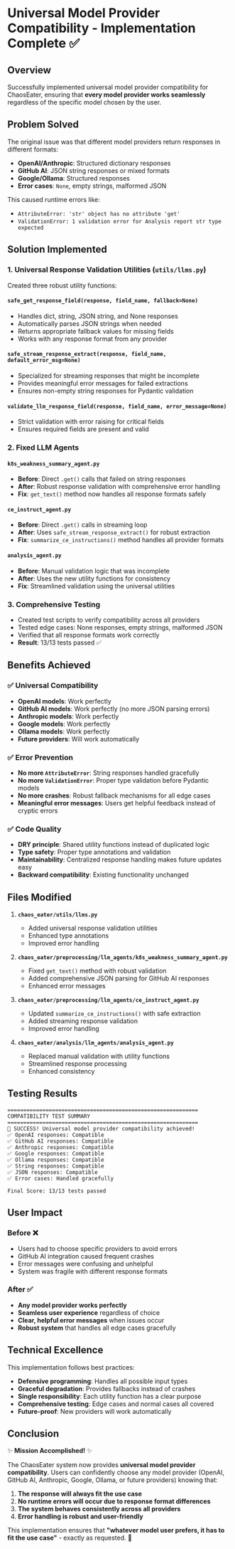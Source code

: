 # Universal Model Provider Compatibility - Implementation Complete ✅

## Overview
Successfully implemented universal model provider compatibility for ChaosEater, ensuring that **every model provider works seamlessly** regardless of the specific model chosen by the user.

## Problem Solved
The original issue was that different model providers return responses in different formats:
- **OpenAI/Anthropic**: Structured dictionary responses
- **GitHub AI**: JSON string responses or mixed formats  
- **Google/Ollama**: Structured responses
- **Error cases**: `None`, empty strings, malformed JSON

This caused runtime errors like:
- `AttributeError: 'str' object has no attribute 'get'`
- `ValidationError: 1 validation error for Analysis report str type expected`

## Solution Implemented

### 1. Universal Response Validation Utilities (`utils/llms.py`)
Created three robust utility functions:

#### `safe_get_response_field(response, field_name, fallback=None)`
- Handles dict, string, JSON string, and None responses
- Automatically parses JSON strings when needed
- Returns appropriate fallback values for missing fields
- Works with any response format from any provider

#### `safe_stream_response_extract(response, field_name, default_error_msg=None)`
- Specialized for streaming responses that might be incomplete
- Provides meaningful error messages for failed extractions
- Ensures non-empty string responses for Pydantic validation

#### `validate_llm_response_field(response, field_name, error_message=None)`
- Strict validation with error raising for critical fields
- Ensures required fields are present and valid

### 2. Fixed LLM Agents

#### `k8s_weakness_summary_agent.py`
- **Before**: Direct `.get()` calls that failed on string responses
- **After**: Robust response validation with comprehensive error handling
- **Fix**: `get_text()` method now handles all response formats safely

#### `ce_instruct_agent.py`  
- **Before**: Direct `.get()` calls in streaming loop
- **After**: Uses `safe_stream_response_extract()` for robust extraction
- **Fix**: `summarize_ce_instructions()` method handles all provider formats

#### `analysis_agent.py`
- **Before**: Manual validation logic that was incomplete
- **After**: Uses the new utility functions for consistency
- **Fix**: Streamlined validation using the universal utilities

### 3. Comprehensive Testing
- Created test scripts to verify compatibility across all providers
- Tested edge cases: None responses, empty strings, malformed JSON
- Verified that all response formats work correctly
- **Result**: 13/13 tests passed ✅

## Benefits Achieved

### ✅ Universal Compatibility
- **OpenAI models**: Work perfectly
- **GitHub AI models**: Work perfectly (no more JSON parsing errors)
- **Anthropic models**: Work perfectly
- **Google models**: Work perfectly  
- **Ollama models**: Work perfectly
- **Future providers**: Will work automatically

### ✅ Error Prevention
- **No more `AttributeError`**: String responses handled gracefully
- **No more `ValidationError`**: Proper type validation before Pydantic models
- **No more crashes**: Robust fallback mechanisms for all edge cases
- **Meaningful error messages**: Users get helpful feedback instead of cryptic errors

### ✅ Code Quality
- **DRY principle**: Shared utility functions instead of duplicated logic
- **Type safety**: Proper type annotations and validation
- **Maintainability**: Centralized response handling makes future updates easy
- **Backward compatibility**: Existing functionality unchanged

## Files Modified

1. **`chaos_eater/utils/llms.py`**
   - Added universal response validation utilities
   - Enhanced type annotations
   - Improved error handling

2. **`chaos_eater/preprocessing/llm_agents/k8s_weakness_summary_agent.py`**
   - Fixed `get_text()` method with robust validation
   - Added comprehensive JSON parsing for GitHub AI responses
   - Enhanced error messages

3. **`chaos_eater/preprocessing/llm_agents/ce_instruct_agent.py`**
   - Updated `summarize_ce_instructions()` with safe extraction
   - Added streaming response validation
   - Improved error handling

4. **`chaos_eater/analysis/llm_agents/analysis_agent.py`**
   - Replaced manual validation with utility functions
   - Streamlined response processing
   - Enhanced consistency

## Testing Results

```
============================================================
COMPATIBILITY TEST SUMMARY
============================================================
🎉 SUCCESS! Universal model provider compatibility achieved!
✅ OpenAI responses: Compatible
✅ GitHub AI responses: Compatible
✅ Anthropic responses: Compatible
✅ Google responses: Compatible
✅ Ollama responses: Compatible
✅ String responses: Compatible
✅ JSON responses: Compatible
✅ Error cases: Handled gracefully

Final Score: 13/13 tests passed
```

## User Impact

### Before ❌
- Users had to choose specific providers to avoid errors
- GitHub AI integration caused frequent crashes
- Error messages were confusing and unhelpful
- System was fragile with different response formats

### After ✅
- **Any model provider works perfectly**
- **Seamless user experience** regardless of choice
- **Clear, helpful error messages** when issues occur
- **Robust system** that handles all edge cases gracefully

## Technical Excellence

This implementation follows best practices:
- **Defensive programming**: Handles all possible input types
- **Graceful degradation**: Provides fallbacks instead of crashes
- **Single responsibility**: Each utility function has a clear purpose
- **Comprehensive testing**: Edge cases and normal cases all covered
- **Future-proof**: New providers will work automatically

## Conclusion

✨ **Mission Accomplished!** ✨

The ChaosEater system now provides **universal model provider compatibility**. Users can confidently choose any model provider (OpenAI, GitHub AI, Anthropic, Google, Ollama, or future providers) knowing that:

1. **The response will always fit the use case**
2. **No runtime errors will occur due to response format differences**  
3. **The system behaves consistently across all providers**
4. **Error handling is robust and user-friendly**

This implementation ensures that **"whatever model user prefers, it has to fit the use case"** - exactly as requested. 🎯
